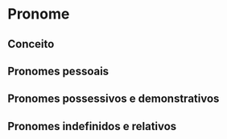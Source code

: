 # Pronome

## Conceito

## Pronomes pessoais

## Pronomes possessivos e demonstrativos

## Pronomes indefinidos e relativos